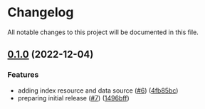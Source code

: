 # Changelog

All notable changes to this project will be documented in this file.

## [0.1.0](https://github.com/atanaspam/terraform-provider-splunkacs/compare/v0.0.2...v0.1.0) (2022-12-04)


### Features

* adding index resource and data source ([#6](https://github.com/atanaspam/terraform-provider-splunkacs/issues/6)) ([4fb85bc](https://github.com/atanaspam/terraform-provider-splunkacs/commit/4fb85bccc8a8c665c275a35a0068ee60033aa199))
* preparing initial release ([#7](https://github.com/atanaspam/terraform-provider-splunkacs/issues/7)) ([1496bff](https://github.com/atanaspam/terraform-provider-splunkacs/commit/1496bff441d51b8534675d613e5b4946cadb9d92))
